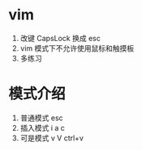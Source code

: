 # vim

1. 改键 CapsLock 换成 esc
2. vim 模式下不允许使用鼠标和触摸板
3. 多练习

# 模式介绍
1. 普通模式 esc
2. 插入模式 i a c 
3. 可是模式 v V ctrl+v
